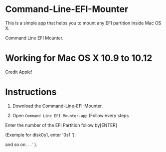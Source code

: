 # Command-Line-EFI-Mounter

This is a simple app that helps you to mount any EFI partition
Inside Mac OS X.

Command Line EFI Mounter.

# Working for Mac OS X 10.9 to 10.12
  
Credit Apple!

# Instructions

1.  Download the Command-Line-EFI-Mounter.
 
2.  Open `Command Line EFI Mounter.app`
(Follow every steps

Enter the number of the EFI Partition follow by[ENTER]

(Exemple for disk0s1, enter '0s1 '):

and so on. . .` ).
